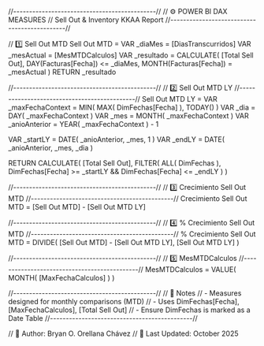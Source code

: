 //---------------------------------------------//
// ⚙️ POWER BI DAX MEASURES
// Sell Out & Inventory KKAA Report
//---------------------------------------------//

// 1️⃣ Sell Out MTD
Sell Out MTD = 
VAR _diaMes = [DiasTranscurridos]
VAR _mesActual = [MesMTDCalculos]
VAR _resultado = 
    CALCULATE(
        [Total Sell Out],
        DAY(Facturas[Fecha]) <= _diaMes,
        MONTH(Facturas[Fecha]) = _mesActual
    )
RETURN 
    _resultado


//---------------------------------------------//
// 2️⃣ Sell Out MTD LY
//---------------------------------------------//
Sell Out MTD LY =
VAR _maxFechaContext = MIN( MAX( DimFechas[Fecha] ), TODAY() )
VAR _dia = DAY( _maxFechaContext )
VAR _mes = MONTH( _maxFechaContext )
VAR _anioAnterior = YEAR( _maxFechaContext ) - 1

VAR _startLY = DATE( _anioAnterior, _mes, 1 )
VAR _endLY = DATE( _anioAnterior, _mes, _dia )

RETURN
CALCULATE(
    [Total Sell Out],
    FILTER(
        ALL( DimFechas ),
        DimFechas[Fecha] >= _startLY &&
        DimFechas[Fecha] <= _endLY
    )
)


//---------------------------------------------//
// 3️⃣ Crecimiento Sell Out MTD
//---------------------------------------------//
Crecimiento Sell Out MTD = 
[Sell Out MTD] - [Sell Out MTD LY]


//---------------------------------------------//
// 4️⃣ % Crecimiento Sell Out MTD
//---------------------------------------------//
% Crecimiento Sell Out MTD = 
DIVIDE(
    [Sell Out MTD] - [Sell Out MTD LY],
    [Sell Out MTD LY]
)


//---------------------------------------------//
// 5️⃣ MesMTDCalculos
//---------------------------------------------//
MesMTDCalculos = 
VALUE( MONTH( [MaxFechaCalculos] ) )

//---------------------------------------------//
// 🧩 Notes
// - Measures designed for monthly comparisons (MTD)
// - Uses DimFechas[Fecha], [MaxFechaCalculos], [Total Sell Out]
// - Ensure DimFechas is marked as a Date Table
//---------------------------------------------//

// 📘 Author: Bryan O. Orellana Chávez
// 📅 Last Updated: October 2025



